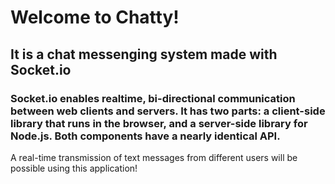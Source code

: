 # Welcome to Chatty!

## It is a chat messenging system made with Socket.io

### Socket.io enables realtime, bi-directional communication between web clients and servers. It has two parts: a client-side library that runs in the browser, and a server-side library for Node.js. Both components have a nearly identical API.

A real-time transmission of text messages from different users will be possible using this application!
